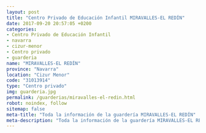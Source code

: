 ```yaml
---
layout: post
title: "Centro Privado de Educación Infantil MIRAVALLES-EL REDÍN"
date: 2017-09-20 20:57:05 +0200
categories:
- Centro Privado de Educación Infantil
- navarra
- cizur-menor
- Centro privado
- guarderia
name: "MIRAVALLES-EL REDÍN"
province: "Navarra"
location: "Cizur Menor"
code: "31013914"
type: "Centro privado"
img: guarderia.jpg
permalink: /guarderias/miravalles-el-redin.html
robot: noindex, follow
sitemap: false
meta-title: "Toda la información de la guardería MIRAVALLES-EL REDÍN"
meta-description: "Toda la información de la guardería MIRAVALLES-EL REDÍN"
---
```


